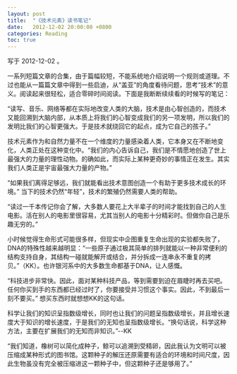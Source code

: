 ```yaml
---
layout: post
title:  "《技术元素》读书笔记"
date:   2012-12-02 20:00:00 +0800
categories: Reading
toc: true
---
```


写于 2012-12-02 。

一系列短篇文章的合集，由于篇幅较短，不能系统地介绍说明一个规则或道理。不过也能从一篇篇文章中得到一些启迪，从“盖亚”的角度看待问题，思考“技术”的意义。阅读起来很轻松，适合零碎时间阅读。下面是我断断续续看的时候写的笔记：

“读写、音乐、网络等都在实际地改变人类的大脑，技术是由心智创造的，而技术又能回溯到大脑内部，从本质上将我们的心智变成我们的另一项发明，所以我们的发明比我们的心智更强大。于是技术就绕回它的起点，成为它自己的孩子。”

技术元素作为和自然力量不在一个维度的力量感染着人类，它本身又在不断地变化，人类正处在这种变化中。“我们的内心告诉自己，我们是不情愿地创造了世上最强大的力量的理性动物。的确如此，而实际上某种更奇妙的事情正在发生。其实我们人类正是宇宙最强大力量的产物。”

“如果我们离得足够远，我们就能看出技术意图创造一个有助于更多技术成长的环境。” 当下的技术仍然“年轻”，技术的繁殖仍然需要人类的帮助。

“读过一千本传记你会了解，大多数人要花上大半辈子的时间才能找到自己的人生电影。活在别人的电影里很容易，尤其当别人的电影十分精彩时。但做你自己是乐趣无穷的。”

小时候觉得生命形式可能很多样，但现实中企图重复生命出现的实验都失败了，DNA的特殊性越来越明显：“一些原子通过极其简单的排列就能以一种非常便利的结构支持自身，其结构一碰就能解开或结合，并分拆成一连串永不重复的拷贝。”（KK）。也许银河系中的大多数生命都基于DNA，让人感慨。

“科技进步非常快。因此，面对某种科技产品，等到需要到迫在眉睫时再去买吧。任何你买到手的东西都已经过时了，你要接受并习惯这个事实。因此，不到最后一刻不要买。” 想买东西时就想想KK的这句话。

科学让我们的知识呈指数级增长，同时也让我们的问题呈指数级增长，并且增长速度大于知识的增长速度，于是我们的无知也呈指数级增长。“换句话说，科学这种方法，主要在扩展我们的无知而非知识。”--KK

“我们知道，橡树可以简化成种子，鲸可以追溯到受精卵，因此我认为文明可以被压缩成某种形式的图书馆。这颗种子的解压还原需要有适合的环境和时间尺度，因此生物虽没有完全被压缩进这一颗种子中，但这颗种子还是够用了。”
